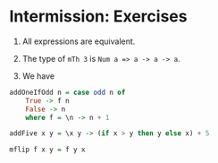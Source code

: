 # Intermission: Exercises

1. All expressions are equivalent.

2. The type of `mTh 3` is `Num a => a -> a -> a`.

3. We have

```haskell
addOneIfOdd n = case odd n of
    True -> f n
    False -> n
    where f = \n -> n + 1

addFive x y = \x y -> (if x > y then y else x) + 5

mflip f x y = f y x
```
